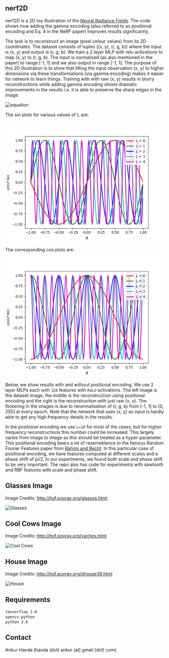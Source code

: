 ## nerf2D 

nerf2D is a 2D toy illustration of the [Neural Radiance Fields](http://www.matthewtancik.com/nerf). The code shows how adding the gamma encoding (also referred to as positional encoding and Eq. 4 in the NeRF paper) improves results significantly. 

The task is to reconstruct an image (pixel colour values) from its 2D coordinates. The dataset consists of tuples ((x, y), (r, g, b)) where the input is (x, y) and output is (r, g, b). We train a 2 layer MLP with relu activations to map (x, y) to (r, g, b). The input is normalised (as also mentioned in the paper) to range [-1, 1] and we also output in range [-1, 1]. The purpose of this 2D illustration is to show that lifting the input observation (x, y) to higher dimensions via these transformations (via gamma encoding) makes it easier for network to learn things. Training with with raw (x, y) results in blurry reconstructions while adding gamma encoding shows dramatic improvements in the results _i.e._ it is able to preserve the sharp edges in the image. 

![equation](https://latex.codecogs.com/gif.latex?\dpi{120}&space;\large&space;\gamma(x,&space;y)=&space;[\sin(\pi&space;x),\cos(\pi&space;x),\sin(\pi&space;y),\cos(\pi&space;y),\sin(2\pi&space;x),\cos(2\pi&space;x),\sin(2\pi&space;y),\cos(2\pi&space;y),.....,\sin(2^{L-1}\pi&space;x),\cos(2^{L-1}\pi&space;x),\sin(2^{L-1}\pi&space;y),\cos(2^{L-1}\pi&space;y)])


The sin plots for various values of L are:

![Sin-Plots](images_in_readme/sin.png)

The corresponding cos plots are:

![Cos-Plots](images_in_readme/cos.png)


Below, we show results with and without positional encoding. We use 2 layer MLPs each with `128` features with `ReLU` activations. The left image is the dataset image, the middle is the reconstruction using positional encoding and the right is the reconstruction with just raw (x, y). The flickering in the images is due to renormalisation of (r, g, b) from [-1, 1] to [0, 255] at every epoch. Note that the network that uses (x, y) as input is hardly able to get any high frequency details in the results.

In the positional encoding we use `L=10` for most of the cases, but for higher frequency reconstructions this number could be increased. This largely varies from image to image so this should be treated as a hyper-parameter. This positional encoding bears a lot of resemeblance to the famous Random Fourier Features paper from [Rahimi and Recht](https://people.eecs.berkeley.edu/~brecht/papers/07.rah.rec.nips.pdf). In this particular case of positional encoding, we have features computed at different scales and a phase shift of pi/2. In our experiments, we found both scale and phase shift to be very important. The repo also has code for experiments with sawtooth and RBF features with scale and phase shift.

## Glasses Image 

Image Credits: http://hof.povray.org/glasses.html

![Glasses](images_in_readme/glasses.gif)

## Cool Cows Image

Image Credits: http://hof.povray.org/vaches.html

![Cool Cows](images_in_readme/cool_cows.gif)

## House Image

Image Credits: http://hof.povray.org/dhouse39.html

![House](images_in_readme/house.gif)


## Requirements

```
tensorflow 2.0
opencv-python
python 3.6
```

## Contact 

Ankur Handa (handa (dot) ankur (at) gmail (dot) com)